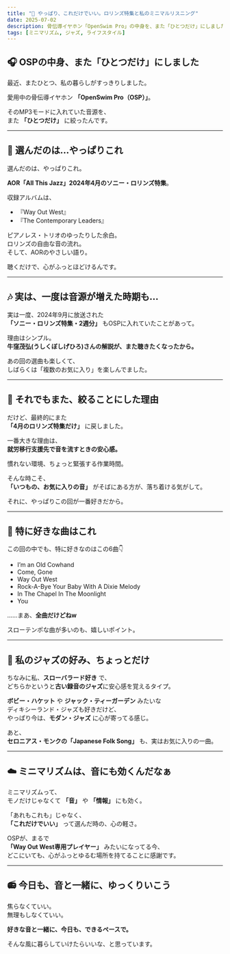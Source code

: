 ```yaml
---
title: "🎷 やっぱり、これだけでいい。ロリンズ特集と私のミニマルリスニング"
date: 2025-07-02
description: 骨伝導イヤホン「OpenSwim Pro」の中身を、また「ひとつだけ」にしました。選んだのは、やっぱり大好きなソニー・ロリンズ特集。音のミニマリズムと、暮らしの安心感について。
tags: [ミニマリズム, ジャズ, ライフスタイル]
---
```


## 🎧 OSPの中身、また「ひとつだけ」にしました

最近、またひとつ、私の暮らしがすっきりしました。

愛用中の骨伝導イヤホン **「OpenSwim Pro（OSP）」**。

そのMP3モードに入れていた音源を、  
また **「ひとつだけ」** に絞ったんです。

---

## 🌵 選んだのは…やっぱりこれ

選んだのは、やっぱりこれ。

**AOR「All This Jazz」2024年4月のソニー・ロリンズ特集**。

収録アルバムは、

- 『Way Out West』
- 『The Contemporary Leaders』

ピアノレス・トリオのゆったりした余白。  
ロリンズの自由な音の流れ。  
そして、AORのやさしい語り。

聴くだけで、心がふっとほどけるんです。

---

## 🎶 実は、一度は音源が増えた時期も…

実は一度、2024年9月に放送された  
**「ソニー・ロリンズ特集・2週分」** もOSPに入れていたことがあって。

理由はシンプル。  
**牛窪茂弘(うしくぼしげひろ)さんの解説が、また聴きたくなったから。**

あの回の選曲も楽しくて、  
しばらくは「複数のお気に入り」を楽しんでました。

---

## 🌱 それでもまた、絞ることにした理由

だけど、最終的にまた  
**「4月のロリンズ特集だけ」** に戻しました。

一番大きな理由は、  
**就労移行支援先で音を流すときの安心感。**

慣れない環境、ちょっと緊張する作業時間。

そんな時こそ、  
**「いつもの、お気に入りの音」** がそばにある方が、落ち着ける気がして。

それに、やっぱりこの回が一番好きだから。

---

## 🎷 特に好きな曲はこれ

この回の中でも、特に好きなのはこの6曲👇

- I’m an Old Cowhand
- Come, Gone
- Way Out West
- Rock-A-Bye Your Baby With A Dixie Melody
- In The Chapel In The Moonlight
- You

……まあ、**全曲だけどねw**

スローテンポな曲が多いのも、嬉しいポイント。

---

## 🎼 私のジャズの好み、ちょっとだけ

ちなみに私、**スローバラード好き** で、  
どちらかというと**古い録音のジャズ**に安心感を覚えるタイプ。

**ボビー・ハケット** や **ジャック・ティーガーデン** みたいな  
ディキシーランド・ジャズも好きだけど、  
やっぱり今は、**モダン・ジャズ** に心が寄ってる感じ。

あと、  
**セロニアス・モンクの「Japanese Folk Song」** も、実はお気に入りの一曲。

---

## ☁️ ミニマリズムは、音にも効くんだなぁ

ミニマリズムって、  
モノだけじゃなくて **「音」** や **「情報」** にも効く。

「あれもこれも」じゃなく、  
**「これだけでいい」** って選んだ時の、心の軽さ。

OSPが、まるで  
**「Way Out West専用プレイヤー」** みたいになってる今、  
どこにいても、心がふっとゆるむ場所を持てることに感謝です。

---

## 📻 今日も、音と一緒に、ゆっくりいこう

焦らなくていい。  
無理もしなくていい。

**好きな音と一緒に、今日も、できるペースで。**

そんな風に暮らしていけたらいいな、と思っています。
